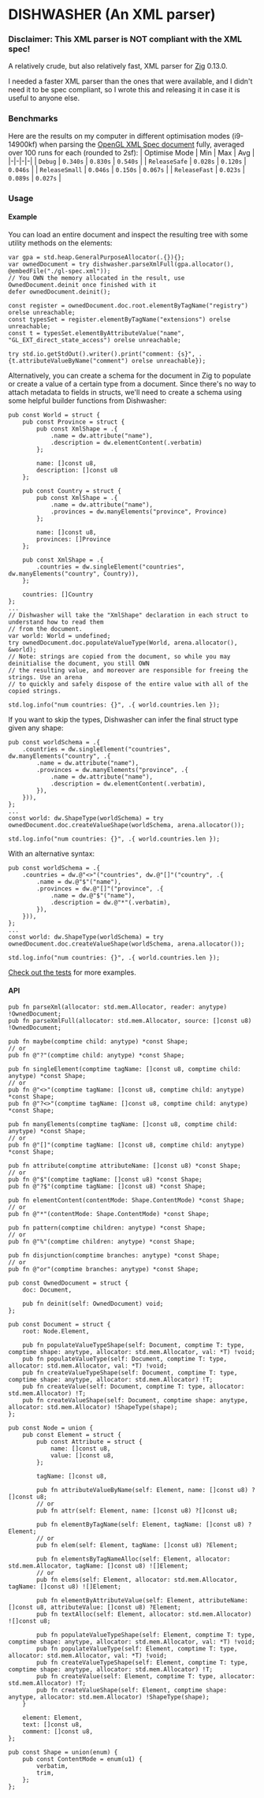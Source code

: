 # DISHWASHER (An XML parser)

### Disclaimer: This XML parser is **NOT** compliant with the XML spec!

A relatively crude, but also relatively fast, XML parser for [Zig](https://ziglang.org) 0.13.0.

I needed a faster XML parser than the ones that were available, and I didn't need it to be spec compliant, so I wrote this and releasing it in case it is useful to anyone else.

### Benchmarks
Here are the results on my computer in different optimisation modes (i9-14900kf) when parsing the [OpenGL XML Spec document](https://github.com/KhronosGroup/OpenGL-Registry/blob/main/xml/gl.xml) fully, averaged over 100 runs for each (rounded to 2sf):
| Optimise Mode | Min | Max | Avg |
|-|-|-|-|
| `Debug` | `0.340s` | `0.830s` | `0.540s` |
| `ReleaseSafe` | `0.028s` | `0.120s` | `0.046s` |
| `ReleaseSmall` | `0.046s` | `0.150s` | `0.067s` |
| `ReleaseFast` | `0.023s` | `0.089s` | `0.027s` |

### Usage
#### Example
You can load an entire document and inspect the resulting tree with some utility methods on the elements:
```zig
var gpa = std.heap.GeneralPurposeAllocator(.{}){};
var ownedDocument = try dishwasher.parseXmlFull(gpa.allocator(), @embedFile("./gl-spec.xml"));
// You OWN the memory allocated in the result, use OwnedDocument.deinit once finished with it
defer ownedDocument.deinit();

const register = ownedDocument.doc.root.elementByTagName("registry") orelse unreachable;
const typesSet = register.elementByTagName("extensions") orelse unreachable;
const t = typesSet.elementByAttributeValue("name", "GL_EXT_direct_state_access") orelse unreachable;

try std.io.getStdOut().writer().print("comment: {s}", .{t.attributeValueByName("comment") orelse unreachable});
```

Alternatively, you can create a schema for the document in Zig to populate or create a value of a certain type from a document. Since there's no way to attach metadata to fields in structs, we'll need to create a schema using some helpful builder functions from Dishwasher:
```zig
pub const World = struct {
    pub const Province = struct {
        pub const XmlShape = .{
            .name = dw.attribute("name"),
            .description = dw.elementContent(.verbatim)
        };

        name: []const u8,
        description: []const u8
    };

    pub const Country = struct {
        pub const XmlShape = .{
            .name = dw.attribute("name"),
            .provinces = dw.manyElements("province", Province)
        };

        name: []const u8,
        provinces: []Province
    };

    pub const XmlShape = .{
        .countries = dw.singleElement("countries", dw.manyElements("country", Country)),
    };

    countries: []Country
};
...
// Dishwasher will take the "XmlShape" declaration in each struct to understand how to read them
// from the document.
var world: World = undefined;
try ownedDocument.doc.populateValueType(World, arena.allocator(), &world);
// Note: strings are copied from the document, so while you may deinitialise the document, you still OWN
// the resulting value, and moreover are responsible for freeing the strings. Use an arena
// to quickly and safely dispose of the entire value with all of the copied strings.

std.log.info("num countries: {}", .{ world.countries.len });
```

If you want to skip the types, Dishwasher can infer the final struct type given any shape:
```zig
pub const worldSchema = .{
    .countries = dw.singleElement("countries", dw.manyElements("country", .{
        .name = dw.attribute("name"),
        .provinces = dw.manyElements("province", .{
            .name = dw.attribute("name"),
            .description = dw.elementContent(.verbatim),
        }),
    })),
};
...
const world: dw.ShapeType(worldSchema) = try ownedDocument.doc.createValueShape(worldSchema, arena.allocator());

std.log.info("num countries: {}", .{ world.countries.len });
```
With an alternative syntax:
```zig
pub const worldSchema = .{
    .countries = dw.@"<>"("countries", dw.@"[]"("country", .{
        .name = dw.@"$"("name"),
        .provinces = dw.@"[]"("province", .{
            .name = dw.@"$"("name"),
            .description = dw.@"*"(.verbatim),
        }),
    })),
};
...
const world: dw.ShapeType(worldSchema) = try ownedDocument.doc.createValueShape(worldSchema, arena.allocator());

std.log.info("num countries: {}", .{ world.countries.len });
```

[Check out the tests](https://github.com/edqx/dishwasher/blob/master/src/main.zig) for more examples.

#### API

```zig
pub fn parseXml(allocator: std.mem.Allocator, reader: anytype) !OwnedDocument;
pub fn parseXmlFull(allocator: std.mem.Allocator, source: []const u8) !OwnedDocument;

pub fn maybe(comptime child: anytype) *const Shape;
// or
pub fn @"?"(comptime child: anytype) *const Shape;

pub fn singleElement(comptime tagName: []const u8, comptime child: anytype) *const Shape;
// or
pub fn @"<>"(comptime tagName: []const u8, comptime child: anytype) *const Shape;
pub fn @"?<>"(comptime tagName: []const u8, comptime child: anytype) *const Shape;

pub fn manyElements(comptime tagName: []const u8, comptime child: anytype) *const Shape;
// or
pub fn @"[]"(comptime tagName: []const u8, comptime child: anytype) *const Shape;

pub fn attribute(comptime attributeName: []const u8) *const Shape;
// or
pub fn @"$"(comptime tagName: []const u8) *const Shape;
pub fn @"?$"(comptime tagName: []const u8) *const Shape;

pub fn elementContent(contentMode: Shape.ContentMode) *const Shape;
// or
pub fn @"*"(contentMode: Shape.ContentMode) *const Shape;

pub fn pattern(comptime children: anytype) *const Shape;
// or
pub fn @"%"(comptime children: anytype) *const Shape;

pub fn disjunction(comptime branches: anytype) *const Shape;
// or
pub fn @"or"(comptime branches: anytype) *const Shape;

pub const OwnedDocument = struct {
    doc: Document,

    pub fn deinit(self: OwnedDocument) void;
};

pub const Document = struct {
    root: Node.Element,

    pub fn populateValueTypeShape(self: Document, comptime T: type, comptime shape: anytype, allocator: std.mem.Allocator, val: *T) !void;
    pub fn populateValueType(self: Document, comptime T: type, allocator: std.mem.Allocator, val: *T) !void;
    pub fn createValueTypeShape(self: Document, comptime T: type, comptime shape: anytype, allocator: std.mem.Allocator) !T;
    pub fn createValue(self: Document, comptime T: type, allocator: std.mem.Allocator) !T;
    pub fn createValueShape(self: Document, comptime shape: anytype, allocator: std.mem.Allocator) !ShapeType(shape);
};

pub const Node = union {
    pub const Element = struct {
        pub const Attribute = struct {
            name: []const u8,
            value: []const u8,
        };

        tagName: []const u8,

        pub fn attributeValueByName(self: Element, name: []const u8) ?[]const u8;
        // or
        pub fn attr(self: Element, name: []const u8) ?[]const u8;

        pub fn elementByTagName(self: Element, tagName: []const u8) ?Element;
        // or
        pub fn elem(self: Element, tagName: []const u8) ?Element;

        pub fn elementsByTagNameAlloc(self: Element, allocator: std.mem.Allocator, tagName: []const u8) ![]Element;
        // or
        pub fn elems(self: Element, allocator: std.mem.Allocator, tagName: []const u8) ![]Element;

        pub fn elementByAttributeValue(self: Element, attributeName: []const u8, attributeValue: []const u8) ?Element;
        pub fn textAlloc(self: Element, allocator: std.mem.Allocator) ![]const u8;
        
        pub fn populateValueTypeShape(self: Element, comptime T: type, comptime shape: anytype, allocator: std.mem.Allocator, val: *T) !void;
        pub fn populateValueType(self: Element, comptime T: type, allocator: std.mem.Allocator, val: *T) !void;
        pub fn createValueTypeShape(self: Element, comptime T: type, comptime shape: anytype, allocator: std.mem.Allocator) !T;
        pub fn createValue(self: Element, comptime T: type, allocator: std.mem.Allocator) !T;
        pub fn createValueShape(self: Element, comptime shape: anytype, allocator: std.mem.Allocator) !ShapeType(shape);
    }

    element: Element,
    text: []const u8,
    comment: []const u8,
};

pub const Shape = union(enum) {
    pub const ContentMode = enum(u1) {
        verbatim,
        trim,
    };
};
```
